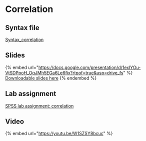 # Correlation

## Syntax file

[Syntax\_correlation](https://drive.google.com/open?id=17UdHZxXjfXgZXylzT3ilr9_yQfOHmDL1\&usp=drive_fs)

## Slides

{% embed url="https://docs.google.com/presentation/d/1exlYOu-VtSDPpoH_OqJMh5EGa6Le6fix?rtpof=true&usp=drive_fs" %}
[Downloadable slides here](https://docs.google.com/presentation/d/1exlYOu-VtSDPpoH_OqJMh5EGa6Le6fix?rtpof=true\&usp=drive_fs)
{% endembed %}

## Lab assignment

[SPSS lab assignment: correlation](https://docs.google.com/document/d/1a8kBiXVmjeaoVj2tfPXaHSOFEIbEcxFVRDGEWP5e_O0/edit?usp=sharing)

## Video

{% embed url="https://youtu.be/W1SZSY8bcuc" %}
